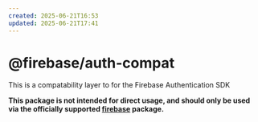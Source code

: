 ```yaml
---
created: 2025-06-21T16:53
updated: 2025-06-21T17:41
---
```

# @firebase/auth-compat

This is a compatability layer to for the Firebase Authentication SDK

**This package is not intended for direct usage, and should only be used via the officially supported [firebase](https://www.npmjs.com/package/firebase) package.**